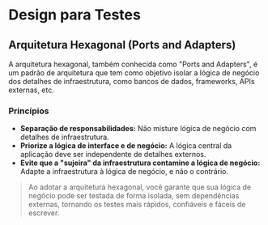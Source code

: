 # Design para Testes

## Arquitetura Hexagonal (Ports and Adapters)

A arquitetura hexagonal, também conhecida como "Ports and Adapters", é um padrão de arquitetura que tem como objetivo isolar a lógica de negócio dos detalhes de infraestrutura, como bancos de dados, frameworks, APIs externas, etc.

### Princípios

- **Separação de responsabilidades:** Não misture lógica de negócio com detalhes de infraestrutura.
- **Priorize a lógica de interface e de negócio:** A lógica central da aplicação deve ser independente de detalhes externos.
- **Evite que a "sujeira" da infraestrutura contamine a lógica de negócio:** Adapte a infraestrutura à lógica de negócio, e não o contrário.

> Ao adotar a arquitetura hexagonal, você garante que sua lógica de negócio pode ser testada de forma isolada, sem dependências externas, tornando os testes mais rápidos, confiáveis e fáceis de escrever.



